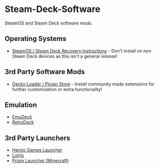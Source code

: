 # Steam-Deck-Software
SteamOS and Steam Deck software mods.

## Operating Systems

- [SteamOS / Steam Deck Recovery Instructions](https://help.steampowered.com/en/faqs/view/1b71-edf2-eb6d-2bb3) - Don't install on non Steam Deck devices as this isn't a general release!

## 3rd Party Software Mods
- [Decky Loader / Plugin Store](https://decky.xyz/) - Install community made extensions for further customization or extra functionality!

## Emulation
- [EmuDeck](https://www.emudeck.com/)
- [RetroDeck](http://retrodeck.net/)

## 3rd Party Launchers
- [Heroic Games Launcher](https://heroicgameslauncher.com/)
- [Lutris](https://lutris.net/)
- [Prism Launcher (Minecraft)](https://prismlauncher.org/)
